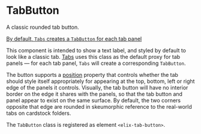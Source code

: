 # TabButton

A classic rounded tab button.

[By default, `Tabs` creates a `TabButton` for each tab panel](/demos/tabs.html)

This component is intended to show a text label, and styled by default to look like a classic tab. [Tabs](Tabs) uses this class as the default proxy for tab panels — for each tab panel, `Tabs` will create a corresponding `TabButton`.

The button supports a [position](#position) property that controls whether the tab should style itself appropriately for appearing at the top, bottom, left or right edge of the panels it controls. Visually, the tab button will have no interior border on the edge it shares with the panels, so that the tab button and panel appear to exist on the same surface. By default, the two corners opposite that edge are rounded in skeumorphic reference to the real-world tabs on cardstock folders.

The `TabButton` class is registered as element `<elix-tab-button>`.
